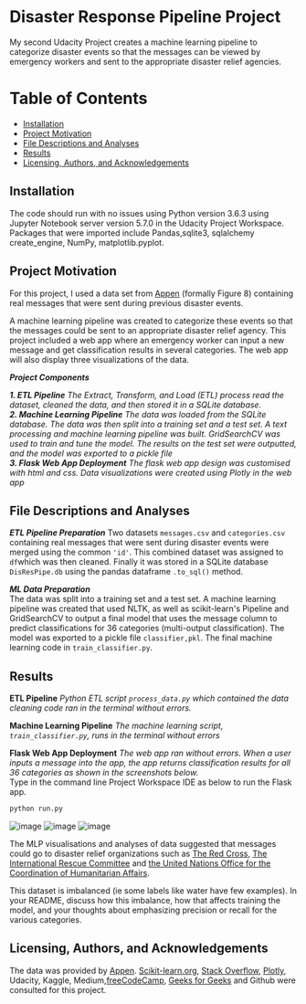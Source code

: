 # Disaster Response Pipeline Project
My second Udacity Project creates a machine learning pipeline to categorize disaster events so that the messages can be viewed by emergency workers and sent to the appropriate disaster relief agencies.

# Table of Contents

* [Installation](#Installation)
* [Project Motivation](#Project-Motivation)
* [File Descriptions and Analyses](#File-Descriptions-and-Analyses)
* [Results](#Results)
* [Licensing, Authors, and Acknowledgements](#Licensing,-Authors,-and-Acknowledgements)


## Installation <a name="Installation"></a>
The code should run with no issues using Python version 3.6.3 using Jupyter Notebook server version 5.7.0 in the Udacity Project Workspace.  Packages that were imported include Pandas,sqlite3, sqlalchemy create_engine, NumPy,  matplotlib.pyplot.  

## Project Motivation <a name="Project-Motivation"></a>
For this project, I used a data set from [Appen](https://appen.com/) (formally Figure 8) containing real messages that were sent during previous disaster events. 

A machine learning pipeline was created to categorize these events so that the messages could be sent to an appropriate disaster relief agency. This project included a web app where an emergency worker can input a new message and get classification results in several categories. The web app will also display three visualizations of the data. 

**_Project Components_**
 
**_1. ETL Pipeline_** *The Extract, Transform, and Load (ETL) process read the dataset, cleaned the data, and then stored it in a SQLite database.*  
**_2. Machine Learning Pipeline_** *The data was loaded from the SQLite database.  The data was then split  into a training set and a test set. A text processing and machine learning pipeline was built.  GridSearchCV was used to train and tune the model.  The results on the test set were outputted, and the model was exported to a pickle file*  
**_3. Flask Web App Deployment_** *The flask web app design was customised with html and css.  Data visualizations were created using Plotly in the web app*  



## File Descriptions and Analyses <a name="File-Descriptions-and-Analyses"></a>
**_ETL Pipeline Preparation_**
Two datasets ```messages.csv``` and ```categories.csv``` containing real messages that were sent during disaster events were merged using the common ```'id'```.  This combined dataset was assigned to ```df```which was then cleaned. Finally it was stored in a SQLite database ```DisResPipe.db``` using the pandas dataframe ```.to_sql()``` method.



**_ML Data Preparation_**  
The data was split into a training set and a test set. A machine learning pipeline was created that used NLTK, as well as scikit-learn's Pipeline and GridSearchCV to output a final model that uses the message column to predict classifications for 36 categories (multi-output classification). The model was exported to a pickle file ```classifier,pkl```. The final machine learning code in ```train_classifier.py```.


## Results <a name="Results"></a>

**ETL Pipeline** *Python ETL script ```process_data.py``` which contained the data cleaning code ran in the terminal without errors.*  


**Machine Learning Pipeline** *The machine learning script, ```train_classifier.py```, runs in the terminal without errors*  


**Flask Web App Deployment** *The web app ran without errors. When a user inputs a message into the app, the app returns classification results for all 36 categories as shown in the screenshots below.*  
Type in the command line Project Workspace IDE as below to run the Flask app.

```python
python run.py
```



![image](https://github.com/nirvannar/DisasterResponsePipeline/assets/52913504/1f5b13a0-9d57-44cc-8b6f-c0db43e7be5e)
![image](https://github.com/nirvannar/DisasterResponsePipeline/assets/52913504/36987932-4d63-42fc-a5f9-7209ed944b02)
![image](https://github.com/nirvannar/DisasterResponsePipeline/assets/52913504/1dff5d30-c10e-4b01-9582-2061d859d642)

The MLP visualisations and analyses of data suggested that messages could go to disaster relief organizations such as [The Red Cross](https://www.redcross.org/about-us/our-work/international-services/international-disasters-and-crises.html), [The International Rescue Committee](https://www.rescue.org/) and [the United Nations Office for the Coordination of Humanitarian Affairs](https://www.unocha.org/).

This dataset is imbalanced (ie some labels like water have few examples). In your README, discuss how this imbalance, how that affects training the model, and your thoughts about emphasizing precision or recall for the various categories.


## Licensing, Authors, and Acknowledgements <a name="Licensing,-Authors,-and-Acknowledgements"></a>
The data was provided by [Appen](https://appen.com/). [Scikit-learn.org](https://scikit-learn.org/), [Stack Overflow](https://stackoverflow.com/), [Plotly](https://plotly.com/graphing-libraries/), Udacity, Kaggle, Medium,[freeCodeCamp](https://www.freecodecamp.org/news/how-to-sort-values-in-pandas/), [Geeks for Geeks](https://www.geeksforgeeks.org/) and Github were consulted for this project.  

